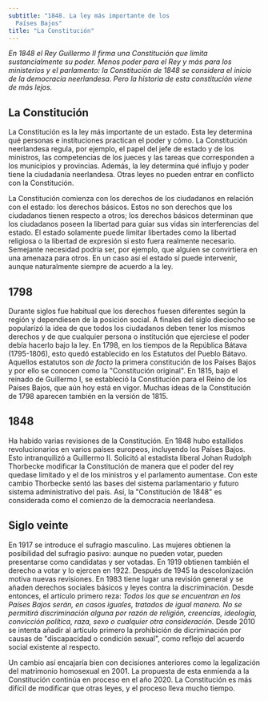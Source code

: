 ```yaml
---
subtitle: "1848. La ley más importante de los
  Países Bajos"
title: "La Constitución"
---
```


_En 1848 el Rey Guillermo II firma una Constitución que limita
sustancialmente su poder. Menos poder para el Rey y más para los
ministerios y el parlamento: la Constitución de 1848 se considera el
inicio de la democracia neerlandesa. Pero la historia de esta
constitución viene de más lejos._

## La Constitución

La Constitución es la ley más importante de un estado. Esta ley
determina qué personas e instituciones practican el poder y cómo. La
Constitución neerlandesa regula, por ejemplo, el papel del jefe de
estado y de los ministros, las competencias de los jueces y las tareas
que corresponden a los municipios y provincias. Además, la ley determina
qué influjo y poder tiene la ciudadanía neerlandesa. Otras leyes no
pueden entrar en conflicto con la Constitución.

La Constitución comienza con los derechos de los ciudadanos en relación
con el estado: los derechos básicos. Estos no son derechos que los
ciudadanos tienen respecto a otros; los derechos básicos determinan que
los ciudadanos poseen la libertad para guiar sus vidas sin
interferencias del estado. El estado solamente puede limitar libertades
como la libertad religiosa o la libertad de expresión si esto fuera
realmente necesario. Semejante necesidad podría ser, por ejemplo, que
alguien se convirtiera en una amenaza para otros. En un caso así el
estado sí puede intervenir, aunque naturalmente siempre de acuerdo a la
ley.

## 1798

Durante siglos fue habitual que los derechos fuesen diferentes según la
región y dependiesen de la posición social. A finales del siglo
dieciocho se popularizó la idea de que todos los ciudadanos deben tener
los mismos derechos y de que cualquier persona o institución que
ejerciese el poder debía hacerlo bajo la ley. En 1798, en los tiempos de
la República Bátava (1795-1806), esto quedó establecido en los Estatutos
del Pueblo Bátavo. Aquellos estatutos son _de facto_ la primera
constitución de los Países Bajos y por ello se conocen como la
"Constitución original". En 1815, bajo el reinado de Guillermo I, se
estableció la Constitución para el Reino de los Países Bajos, que aún
hoy está en vigor. Muchas ideas de la Constitución de 1798 aparecen
también en la versión de 1815.

## 1848

Ha habido varias revisiones de la Constitución. En 1848 hubo estallidos
revolucionarios en varios países europeos, incluyendo los Países Bajos.
Esto intranquilizó a Guillermo II. Solicitó al estadista liberal Johan
Rudolph Thorbecke modificar la Constitución de manera que el poder del
rey quedase limitado y el de los ministros y el parlamento aumentase.
Con este cambio Thorbecke sentó las bases del sistema parlamentario y
futuro sistema administrativo del país. Así, la "Constitución de 1848"
es considerada como el comienzo de la democracia neerlandesa.

## Siglo veinte

En 1917 se introduce el sufragio masculino. Las mujeres obtienen la
posibilidad del sufragio pasivo: aunque no pueden votar, pueden
presentarse como candidatas y ser votadas. En 1919 obtienen también el
derecho a votar y lo ejercen en 1922. Después de 1945 la descolonización
motiva nuevas revisiones. En 1983 tiene lugar una revisión general y se
añaden derechos sociales básicos y leyes contra la discriminación. Desde
entonces, el artículo primero reza: _Todos los que se encuentran en los
Países Bajos serán, en casos iguales, tratados de igual manera. No se
permitirá discriminación alguna por razón de religión, creencias,
ideología, convicción política, raza, sexo o cualquier otra
consideración._ Desde 2010 se intenta añadir al artículo primero la
prohibición de dicriminación por causas de "discapacidad o condición
sexual", como reflejo del acuerdo social existente al respecto.

Un cambio así encajaría bien con decisiones anteriores como la
legalización del matrimonio homosexual en 2001. La propuesta de esta
enmienda a la Constitución continúa en proceso en el año 2020. La
Constitución es más difícil de modificar que otras leyes, y el proceso
lleva mucho tiempo.

